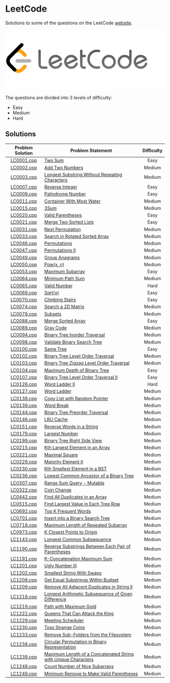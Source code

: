 # LeetCode

Solutions to some of the questions on the LeetCode [website](https://www.leetcode.com "LeetCode").

<p align="center"><img src="../assets/leetcode.png" width=500px"></p>

The questions are divided into 3 levels of difficulty:

*   Easy
*   Medium
*   Hard

## Solutions

| Problem Solution	| Problem Statement 													| Difficulty	|
|:-----------------:|-----------------------------------------------------------------------|:-------------:|
| [LC0001.cpp]		| [Two Sum]																| Easy			|
| [LC0002.cpp]		| [Add Two Numbers]														| Medium		|
| [LC0003.cpp]		| [Longest Substring Without Repeating Characters]						| Medium		|
| [LC0007.cpp]		| [Reverse Integer]														| Easy			|
| [LC0009.cpp]		| [Palindrome Number]													| Easy			|
| [LC0011.cpp]		| [Container With Most Water]											| Medium		|
| [LC0015.cpp]		| [3Sum]																| Medium		|
| [LC0020.cpp]		| [Valid Parentheses]													| Easy			|
| [LC0021.cpp]		| [Merge Two Sorted Lists]												| Easy			|
| [LC0031.cpp]		| [Next Permutation]													| Medium		|
| [LC0033.cpp]		| [Search in Rotated Sorted Array]										| Medium		|
| [LC0046.cpp]		| [Permutations]														| Medium		|
| [LC0047.cpp]		| [Permutations II]														| Medium		|
| [LC0049.cpp]		| [Group Anagrams]														| Medium		|
| [LC0050.cpp]		| [Pow(x, n)]															| Medium		|
| [LC0053.cpp]		| [Maximum Subarray]													| Easy			|
| [LC0064.cpp]		| [Minimum Path Sum]													| Medium		|
| [LC0065.cpp]		| [Valid Number]														| Hard			|
| [LC0069.cpp]		| [Sqrt(x)]																| Easy			|
| [LC0070.cpp]		| [Climbing Stairs]														| Easy			|
| [LC0074.cpp]		| [Search a 2D Matrix]													| Medium		|
| [LC0078.cpp]		| [Subsets]																| Medium		|
| [LC0088.cpp]		| [Merge Sorted Array]													| Easy			|
| [LC0089.cpp]		| [Gray Code]															| Medium		|
| [LC0094.cpp]		| [Binary Tree Inorder Traversal]										| Medium		|
| [LC0098.cpp]		| [Validate Binary Search Tree]											| Medium		|
| [LC0100.cpp]		| [Same Tree]															| Easy			|
| [LC0102.cpp]		| [Binary Tree Level Order Traversal]									| Medium		|
| [LC0103.cpp]		| [Binary Tree Zigzag Level Order Traversal]							| Medium		|
| [LC0104.cpp]		| [Maximum Depth of Binary Tree]										| Easy			|
| [LC0107.cpp]		| [Binary Tree Level Order Traversal II]								| Easy			|
| [LC0126.cpp]		| [Word Ladder II]														| Hard			|
| [LC0127.cpp]		| [Word Ladder]															| Medium		|
| [LC0138.cpp]		| [Copy List with Random Pointer]										| Medium		|
| [LC0139.cpp]		| [Word Break]															| Medium		|
| [LC0144.cpp]		| [Binary Tree Preorder Traversal]										| Medium		|
| [LC0146.cpp]		| [LRU Cache]															| Medium		|
| [LC0151.cpp]		| [Reverse Words in a String]											| Medium		|
| [LC0179.cpp]		| [Largest Number]														| Medium		|
| [LC0199.cpp]		| [Binary Tree Right Side View]											| Medium		|
| [LC0215.cpp]		| [Kth Largest Element in an Array]										| Medium		|
| [LC0221.cpp]		| [Maximal Square]														| Medium		|
| [LC0229.cpp]		| [Majority Element II]													| Medium		|
| [LC0230.cpp]		| [Kth Smallest Element in a BST]										| Medium		|
| [LC0236.cpp]		| [Lowest Common Ancestor of a Binary Tree]								| Medium		|
| [LC0307.cpp]		| [Range Sum Query - Mutable]											| Medium		|
| [LC0322.cpp]		| [Coin Change]															| Medium		|
| [LC0442.cpp]		| [Find All Duplicates in an Array]										| Medium		|
| [LC0515.cpp]		| [Find Largest Value in Each Tree Row]									| Medium		|
| [LC0692.cpp]		| [Top K Frequent Words]												| Medium		|
| [LC0701.cpp]		| [Insert into a Binary Search Tree]									| Medium		|
| [LC0718.cpp]		| [Maximum Length of Repeated Subarray]									| Medium		|
| [LC0973.cpp]		| [K Closest Points to Origin]											| Medium		|
| [LC1143.cpp]		| [Longest Common Subsequence]											| Medium		|
| [LC1190.cpp]		| [Reverse Substrings Between Each Pair of Parentheses]					| Medium		|
| [LC1191.cpp]		| [K-Concatenation Maximum Sum]											| Medium		|
| [LC1201.cpp]		| [Ugly Number III]														| Medium		|
| [LC1202.cpp]		| [Smallest String With Swaps]											| Medium		|
| [LC1208.cpp]		| [Get Equal Substrings Within Budget]									| Medium		|
| [LC1209.cpp]		| [Remove All Adjacent Duplicates in String II]							| Medium		|
| [LC1218.cpp]		| [Longest Arithmetic Subsequence of Given Difference]					| Medium		|
| [LC1219.cpp]		| [Path with Maximum Gold]												| Medium		|
| [LC1222.cpp]		| [Queens That Can Attack the King]										| Medium		|
| [LC1229.cpp]		| [Meeting Scheduler]													| Medium		|
| [LC1230.cpp]		| [Toss Strange Coins]													| Medium		|
| [LC1233.cpp]		| [Remove Sub-Folders from the Filesystem]								| Medium		|
| [LC1238.cpp]		| [Circular Permutation in Binary Representation]						| Medium		|
| [LC1239.cpp]		| [Maximum Length of a Concatenated String with Unique Characters]		| Medium		|
| [LC1248.cpp]		| [Count Number of Nice Subarrays]										| Medium		|
| [LC1249.cpp]		| [Minimum Remove to Make Valid Parentheses]							| Medium		|

[//]: # (Solutions)

[LC0001.cpp]: Solutions/LC0001.cpp
[Two Sum]: https://leetcode.com/problems/two-sum/

[LC0002.cpp]: Solutions/LC0002.cpp
[Add Two Numbers]: https://leetcode.com/problems/add-two-numbers/

[LC0003.cpp]: Solutions/LC0003.cpp
[Longest Substring Without Repeating Characters]: https://leetcode.com/problems/longest-substring-without-repeating-characters/

[LC0007.cpp]: Solutions/LC0007.cpp
[Reverse Integer]: https://leetcode.com/problems/reverse-integer/

[LC0009.cpp]: Solutions/LC0009.cpp
[Palindrome Number]: https://leetcode.com/problems/palindrome-number/

[LC0011.cpp]: Solutions/LC0011.cpp
[Container With Most Water]: https://leetcode.com/problems/container-with-most-water/

[LC0015.cpp]: Solutions/LC0015.cpp
[3Sum]: https://leetcode.com/problems/3sum/

[LC0020.cpp]: Solutions/LC0020.cpp
[Valid Parentheses]: https://leetcode.com/problems/valid-parentheses/

[LC0021.cpp]: Solutions/LC0021.cpp
[Merge Two Sorted Lists]: https://leetcode.com/problems/merge-two-sorted-lists/

[LC0031.cpp]: Solutions/LC0031.cpp
[Next Permutation]: https://leetcode.com/problems/next-permutation/

[LC0033.cpp]: Solutions/LC0033.cpp
[Search in Rotated Sorted Array]: https://leetcode.com/problems/search-in-rotated-sorted-array/

[LC0046.cpp]: Solutions/LC0046.cpp
[Permutations]: https://leetcode.com/problems/permutations/

[LC0047.cpp]: Solutions/LC0047.cpp
[Permutations II]: https://leetcode.com/problems/permutations-ii/

[LC0049.cpp]: Solutions/LC0049.cpp
[Group Anagrams]: https://leetcode.com/problems/group-anagrams/

[LC0050.cpp]: Solutions/LC0050.cpp
[Pow(x, n)]: https://leetcode.com/problems/powx-n/

[LC0053.cpp]: Solutions/LC0053.cpp
[Maximum Subarray]: https://leetcode.com/problems/maximum-subarray/

[LC0064.cpp]: Solutions/LC0064.cpp
[Minimum Path Sum]: https://leetcode.com/problems/minimum-path-sum/

[LC0065.cpp]: Solutions/LC0065.cpp
[Valid Number]: https://leetcode.com/problems/valid-number/

[LC0069.cpp]: Solutions/LC0069.cpp
[Sqrt(x)]: https://leetcode.com/problems/sqrtx/

[LC0070.cpp]: Solutions/LC0070.cpp
[Climbing Stairs]: https://leetcode.com/problems/climbing-stairs/

[LC0074.cpp]: Solutions/LC0074.cpp
[Search a 2D Matrix]: https://leetcode.com/problems/search-a-2d-matrix/

[LC0078.cpp]: Solutions/LC0078.cpp
[Subsets]: https://leetcode.com/problems/subsets/

[LC0088.cpp]: Solutions/LC0088.cpp
[Merge Sorted Array]: https://leetcode.com/problems/merge-sorted-array/

[LC0089.cpp]: Solutions/LC0089.cpp
[Gray Code]: https://leetcode.com/problems/gray-code/

[LC0094.cpp]: Solutions/LC0094.cpp
[Binary Tree Inorder Traversal]: https://leetcode.com/problems/binary-tree-inorder-traversal/

[LC0098.cpp]: Solutions/LC0098.cpp
[Validate Binary Search Tree]: https://leetcode.com/problems/validate-binary-search-tree/

[LC0100.cpp]: Solutions/LC0100.cpp
[Same Tree]: https://leetcode.com/problems/same-tree/

[LC0102.cpp]: Solutions/LC0102.cpp
[Binary Tree Level Order Traversal]: https://leetcode.com/problems/binary-tree-level-order-traversal/

[LC0103.cpp]: Solutions/LC0103.cpp
[Binary Tree Zigzag Level Order Traversal]: https://leetcode.com/problems/binary-tree-zigzag-level-order-traversal/

[LC0104.cpp]: Solutions/LC0104.cpp
[Maximum Depth of Binary Tree]: https://leetcode.com/problems/maximum-depth-of-binary-tree/

[LC0107.cpp]: Solutions/LC0107.cpp
[Binary Tree Level Order Traversal II]: https://leetcode.com/problems/binary-tree-level-order-traversal-ii/

[LC0126.cpp]: Solutions/LC0126.cpp
[Word Ladder II]: https://leetcode.com/problems/word-ladder-ii/

[LC0127.cpp]: Solutions/LC0127.cpp
[Word Ladder]: https://leetcode.com/problems/word-ladder/

[LC0138.cpp]: Solutions/LC0138.cpp
[Copy List with Random Pointer]: https://leetcode.com/problems/copy-list-with-random-pointer/

[LC0139.cpp]: Solutions/LC0139.cpp
[Word Break]: https://leetcode.com/problems/word-break/

[LC0144.cpp]: Solutions/LC0144.cpp
[Binary Tree Preorder Traversal]: https://leetcode.com/problems/binary-tree-preorder-traversal/

[LC0146.cpp]: Solutions/LC0146.cpp
[LRU Cache]: https://leetcode.com/problems/lru-cache/

[LC0151.cpp]: Solutions/LC0151.cpp
[Reverse Words in a String]: https://leetcode.com/problems/reverse-words-in-a-string/

[LC0179.cpp]: Solutions/LC0179.cpp
[Largest Number]: https://leetcode.com/problems/largest-number/

[LC0199.cpp]: Solutions/LC0199.cpp
[Binary Tree Right Side View]: https://leetcode.com/problems/binary-tree-right-side-view/

[LC0215.cpp]: Solutions/LC0215.cpp
[Kth Largest Element in an Array]: https://leetcode.com/problems/kth-largest-element-in-an-array/

[LC0221.cpp]: Solutions/LC0221.cpp
[Maximal Square]: https://leetcode.com/problems/maximal-square/

[LC0229.cpp]: Solutions/LC0229.cpp
[Majority Element II]: https://leetcode.com/problems/majority-element-ii/

[LC0230.cpp]: Solutions/LC0230.cpp
[Kth Smallest Element in a BST]: https://leetcode.com/problems/kth-smallest-element-in-a-bst/

[LC0236.cpp]: Solutions/LC0236.cpp
[Lowest Common Ancestor of a Binary Tree]: https://leetcode.com/problems/lowest-common-ancestor-of-a-binary-tree/

[LC0307.cpp]: Solutions/LC0307.cpp
[Range Sum Query - Mutable]: https://leetcode.com/problems/range-sum-query-mutable/

[LC0322.cpp]: Solutions/LC0322.cpp
[Coin Change]: https://leetcode.com/problems/coin-change/

[LC0442.cpp]: Solutions/LC0442.cpp
[Find All Duplicates in an Array]: https://leetcode.com/problems/find-all-duplicates-in-an-array/

[LC0515.cpp]: Solutions/LC0515.cpp
[Find Largest Value in Each Tree Row]: https://leetcode.com/problems/find-largest-value-in-each-tree-row/

[LC0692.cpp]: Solutions/LC0692.cpp
[Top K Frequent Words]: https://leetcode.com/problems/top-k-frequent-words/

[LC0701.cpp]: Solutions/LC0701.cpp
[Insert into a Binary Search Tree]: https://leetcode.com/problems/insert-into-a-binary-search-tree/

[LC0718.cpp]: Solutions/LC0718.cpp
[Maximum Length of Repeated Subarray]: https://leetcode.com/problems/maximum-length-of-repeated-subarray/

[LC0973.cpp]: Solutions/LC0973.cpp
[K Closest Points to Origin]: https://leetcode.com/problems/k-closest-points-to-origin/

[LC1143.cpp]: Solutions/LC1143.cpp
[Longest Common Subsequence]: https://leetcode.com/problems/longest-common-subsequence/

[LC1190.cpp]: Solutions/LC1190.cpp
[Reverse Substrings Between Each Pair of Parentheses]: https://leetcode.com/problems/reverse-substrings-between-each-pair-of-parentheses/

[LC1191.cpp]: Solutions/LC1191.cpp
[K-Concatenation Maximum Sum]: https://leetcode.com/problems/k-concatenation-maximum-sum/

[LC1201.cpp]: Solutions/LC1201.cpp
[Ugly Number III]: https://leetcode.com/problems/ugly-number-iii/

[LC1202.cpp]: Solutions/LC1202.cpp
[Smallest String With Swaps]: https://leetcode.com/problems/smallest-string-with-swaps/

[LC1208.cpp]: Solutions/LC1208.cpp
[Get Equal Substrings Within Budget]: https://leetcode.com/problems/get-equal-substrings-within-budget/

[LC1209.cpp]: Solutions/LC1209.cpp
[Remove All Adjacent Duplicates in String II]: https://leetcode.com/problems/remove-all-adjacent-duplicates-in-string-ii/

[LC1218.cpp]: Solutions/LC1218.cpp
[Longest Arithmetic Subsequence of Given Difference]: https://leetcode.com/problems/longest-arithmetic-subsequence-of-given-difference/

[LC1219.cpp]: Solutions/LC1219.cpp
[Path with Maximum Gold]: https://leetcode.com/problems/path-with-maximum-gold/

[LC1222.cpp]: Solutions/LC1222.cpp
[Queens That Can Attack the King]: https://leetcode.com/problems/queens-that-can-attack-the-king/

[LC1229.cpp]: Solutions/LC1229.cpp
[Meeting Scheduler]: https://leetcode.com/problems/meeting-scheduler/

[LC1230.cpp]: Solutions/LC1230.cpp
[Toss Strange Coins]: https://leetcode.com/problems/toss-strange-coins/

[LC1233.cpp]: Solutions/LC1233.cpp
[Remove Sub-Folders from the Filesystem]: https://leetcode.com/problems/remove-sub-folders-from-the-filesystem/

[LC1238.cpp]: Solutions/LC1238.cpp
[Circular Permutation in Binary Representation]: https://leetcode.com/problems/circular-permutation-in-binary-representation/

[LC1239.cpp]: Solutions/LC1239.cpp
[Maximum Length of a Concatenated String with Unique Characters]: https://leetcode.com/problems/maximum-length-of-a-concatenated-string-with-unique-characters/

[LC1248.cpp]: Solutions/LC1248.cpp
[Count Number of Nice Subarrays]: https://leetcode.com/problems/count-number-of-nice-subarrays/

[LC1249.cpp]: Solutions/LC1249.cpp
[Minimum Remove to Make Valid Parentheses]: https://leetcode.com/problems/minimum-remove-to-make-valid-parentheses/

[//]: # (EOF)